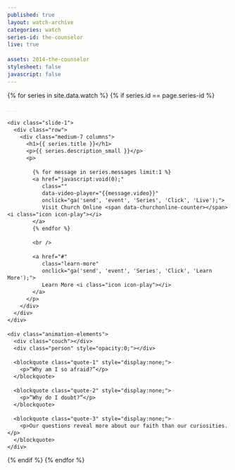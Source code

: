 ```yaml
---
published: true
layout: watch-archive
categories: watch
series-id: the-counselor
live: true

assets: 2014-the-counselor
stylesheet: false
javascript: false
---
```


{% for series in site.data.watch %}
{% if series.id == page.series-id %}

<div class="person-1-test"></div>

<div class="page-section section-first section-light">
  <img src="/images/watch/2014-the-counselor/couch.png" width="1" height="1" border="0" alt="Preload" />
  <img src="/images/watch/2014-the-counselor/person-1.png" width="1" height="1" border="0" alt="Preload" />
  <img src="/images/watch/2014-the-counselor/person-2.png" width="1" height="1" border="0" alt="Preload" />
  <img src="/images/watch/2014-the-counselor/person-1-thin.png" width="1" height="1" border="0" alt="Preload" />
  <img src="/images/watch/2014-the-counselor/person-2-thin.png" width="1" height="1" border="0" alt="Preload" />

  <div class="the-counselor-1 contain">
    <div class="inner">
    </div>

    <div class="slide-1">
      <div class="row">
        <div class="medium-7 columns">
          <h1>{{ series.title }}</h1>
          <p>{{ series.description_small }}</p>
          <p>

            {% for message in series.messages limit:1 %}
            <a href="javascript:void(0);"
               class=""
               data-video-player="{{message.video}}"
               onclick="ga('send', 'event', 'Series', 'Click', 'Live');">
               Visit Church Online <span data-churchonline-counter></span> <i class="icon icon-play"></i>
            </a>
            {% endfor %}

            <br />

            <a href="#"
               class="learn-more"
               onclick="ga('send', 'event', 'Series', 'Click', 'Learn More');">
               Learn More <i class="icon icon-play"></i>
            </a>
          </p>
        </div>
      </div>
    </div>

    <div class="animation-elements">
      <div class="couch"></div>
      <div class="person" style="opacity:0;"></div>

      <blockquote class="quote-1" style="display:none;">
        <p>“Why am I so afraid?”</p>
      </blockquote>

      <blockquote class="quote-2" style="display:none;">
        <p>“Why do I doubt?”</p>
      </blockquote>

      <blockquote class="quote-3" style="display:none;">
        <p>Our questions reveal more about our faith than our curiosities.</p>
      </blockquote>
    </div>

  </div>
</div>


{% endif %}
{% endfor %}
